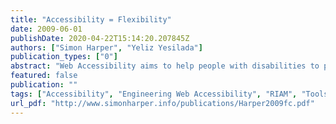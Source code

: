 ```yaml
---
title: "Accessibility = Flexibility"
date: 2009-06-01
publishDate: 2020-04-22T15:14:20.207845Z
authors: ["Simon Harper", "Yeliz Yesilada"]
publication_types: ["0"]
abstract: "Web Accessibility aims to help people with disabilities to perceive, understand, navigate, interact, and contribute to the Web. There are millions of people who have disabilities that affect their use of the Web. Currently most Web sites have accessibility barriers that make it difficult or impossible for many people with disabilities to use these sites. This half day tutorial provides a basic training to enable Web engineers to remove these barriers.  The tutorial is split into two parts of equal theoretical and practical training. In the first part you will learn how to build accessibility into your developments from the outset as part of the general development life-cycle; including understanding current research directions. This will involve lessons in: 'Understanding disability and thinking accessibly'; 'Practical engineering'; 'An Orientation around the Web Content Accessibility Guidelines'; 'Eclipse development Frameworks'; and 'Tools and techniques for accessible development'. In the second part you will learn about accessibility validation and repair as part of the debugging cycle along with new accessibility issues. This will involve lessons in: 'Debugging, validation, repair, and EARL', 'aDesigner and other debugging tools', 'Web 2.0, AJAX, Flash, and ARIA', and 'The Mobile Web and other mainstream technology'."
featured: false
publication: ""
tags: ["Accessibility", "Engineering Web Accessibility", "RIAM", "Tools", "Web Accessibility"]
url_pdf: "http://www.simonharper.info/publications/Harper2009fc.pdf"
---
```


